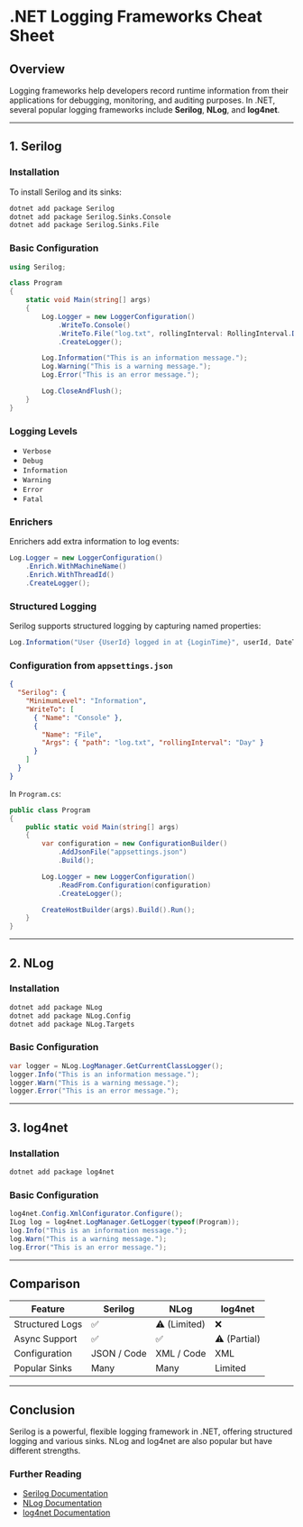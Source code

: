
# .NET Logging Frameworks Cheat Sheet

## Overview
Logging frameworks help developers record runtime information from their applications for debugging, monitoring, and auditing purposes. In .NET, several popular logging frameworks include **Serilog**, **NLog**, and **log4net**.

---

## 1. Serilog

### Installation
To install Serilog and its sinks:
```bash
dotnet add package Serilog
dotnet add package Serilog.Sinks.Console
dotnet add package Serilog.Sinks.File
```

### Basic Configuration
```csharp
using Serilog;

class Program
{
    static void Main(string[] args)
    {
        Log.Logger = new LoggerConfiguration()
            .WriteTo.Console()
            .WriteTo.File("log.txt", rollingInterval: RollingInterval.Day)
            .CreateLogger();

        Log.Information("This is an information message.");
        Log.Warning("This is a warning message.");
        Log.Error("This is an error message.");

        Log.CloseAndFlush();
    }
}
```

### Logging Levels
- `Verbose`
- `Debug`
- `Information`
- `Warning`
- `Error`
- `Fatal`

### Enrichers
Enrichers add extra information to log events:
```csharp
Log.Logger = new LoggerConfiguration()
    .Enrich.WithMachineName()
    .Enrich.WithThreadId()
    .CreateLogger();
```

### Structured Logging
Serilog supports structured logging by capturing named properties:
```csharp
Log.Information("User {UserId} logged in at {LoginTime}", userId, DateTime.Now);
```

### Configuration from `appsettings.json`
```json
{
  "Serilog": {
    "MinimumLevel": "Information",
    "WriteTo": [
      { "Name": "Console" },
      {
        "Name": "File",
        "Args": { "path": "log.txt", "rollingInterval": "Day" }
      }
    ]
  }
}
```
In `Program.cs`:
```csharp
public class Program
{
    public static void Main(string[] args)
    {
        var configuration = new ConfigurationBuilder()
            .AddJsonFile("appsettings.json")
            .Build();

        Log.Logger = new LoggerConfiguration()
            .ReadFrom.Configuration(configuration)
            .CreateLogger();

        CreateHostBuilder(args).Build().Run();
    }
}
```

---

## 2. NLog

### Installation
```bash
dotnet add package NLog
dotnet add package NLog.Config
dotnet add package NLog.Targets
```

### Basic Configuration
```csharp
var logger = NLog.LogManager.GetCurrentClassLogger();
logger.Info("This is an information message.");
logger.Warn("This is a warning message.");
logger.Error("This is an error message.");
```

---

## 3. log4net

### Installation
```bash
dotnet add package log4net
```

### Basic Configuration
```csharp
log4net.Config.XmlConfigurator.Configure();
ILog log = log4net.LogManager.GetLogger(typeof(Program));
log.Info("This is an information message.");
log.Warn("This is a warning message.");
log.Error("This is an error message.");
```

---

## Comparison

| Feature         | Serilog        | NLog           | log4net        |
|-----------------|----------------|----------------|----------------|
| Structured Logs | ✅             | ⚠️ (Limited)   | ❌             |
| Async Support   | ✅             | ✅             | ⚠️ (Partial)   |
| Configuration   | JSON / Code    | XML / Code     | XML            |
| Popular Sinks   | Many           | Many           | Limited        |

---

## Conclusion
Serilog is a powerful, flexible logging framework in .NET, offering structured logging and various sinks. NLog and log4net are also popular but have different strengths.

### Further Reading
- [Serilog Documentation](https://serilog.net/)
- [NLog Documentation](https://nlog-project.org/)
- [log4net Documentation](https://logging.apache.org/log4net/)

